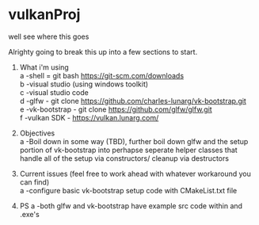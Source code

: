 # vulkanProj
well see where this goes  

Alrighty going to break this up into a few sections to start.  

1. What i'm using   
    a  -shell = git bash https://git-scm.com/downloads  
    b  -visual studio (using windows toolkit)   
    c  -visual studio code  
    d  -glfw - git clone https://github.com/charles-lunarg/vk-bootstrap.git  
    e  -vk-bootstrap - git clone https://github.com/glfw/glfw.git   
    f  -vulkan SDK - https://vulkan.lunarg.com/

2. Objectives  
    a  -Boil down in some way (TBD), further boil down glfw and the setup   
        portion of vk-bootstrap into perhapse seperate helper classes that   
        handle all of the setup via constructors/ cleanup via destructors  
  
3. Current issues (feel free to work ahead with whatever workaround you can find)  
    a  -configure basic vk-bootstrap setup code with CMakeList.txt file  

4.  PS
    a  -both glfw and vk-bootstrap have example src code within and .exe's
